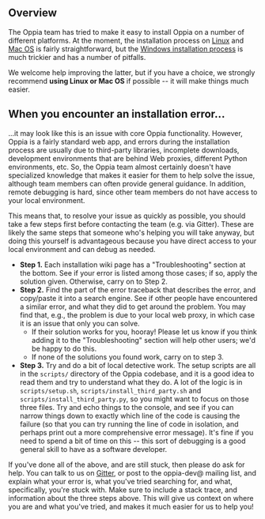## Overview

The Oppia team has tried to make it easy to install Oppia on a number of different platforms. At the moment, the installation process on [Linux](https://github.com/oppia/oppia/wiki/Installing-Oppia-%28Linux%29) and [Mac OS](https://github.com/oppia/oppia/wiki/Installing-Oppia-%28Mac-OS%29) is fairly straightforward, but the [Windows installation process](https://github.com/oppia/oppia/wiki/Installing-Oppia-%28Windows%29) is much trickier and has a number of pitfalls.

We welcome help improving the latter, but if you have a choice, we strongly recommend **using Linux or Mac OS** if possible -- it will make things much easier.

## When you encounter an installation error...

...it may look like this is an issue with core Oppia functionality. However, Oppia is a fairly standard web app, and errors during the installation process are usually due to third-party libraries, incomplete downloads, development environments that are behind Web proxies, different Python environments, etc. So, the Oppia team almost certainly doesn't have specialized knowledge that makes it easier for them to help solve the issue, although team members can often provide general guidance. In addition, remote debugging is hard, since other team members do not have access to your local environment.

This means that, to resolve your issue as quickly as possible, you should take a few steps first before contacting the team (e.g. via Gitter). These are likely the same steps that someone who's helping you will take anyway, but doing this yourself is advantageous because you have direct access to your local environment and can debug as needed.

- **Step 1.** Each installation wiki page has a "Troubleshooting" section at the bottom. See if your error is listed among those cases; if so, apply the solution given. Otherwise, carry on to Step 2.
- **Step 2.** Find the part of the error traceback that describes the error, and copy/paste it into a search engine. See if other people have encountered a similar error, and what they did to get around the problem. You may find that, e.g., the problem is due to your local web proxy, in which case it is an issue that only you can solve.
  - If their solution works for you, hooray! Please let us know if you think adding it to the "Troubleshooting" section will help other users; we'd be happy to do this.
  - If none of the solutions you found work, carry on to step 3.
- **Step 3.** Try and do a bit of local detective work. The setup scripts are all in the `scripts/` directory of the Oppia codebase, and it is a good idea to read them and try to understand what they do. A lot of the logic is in `scripts/setup.sh`, `scripts/install_third_party.sh` and `scripts/install_third_party.py`, so you might want to focus on those three files. Try and echo things to the console, and see if you can narrow things down to exactly which line of the code is causing the failure (so that you can try running the line of code in isolation, and perhaps print out a more comprehensive error message). It's fine if you need to spend a bit of time on this -- this sort of debugging is a good general skill to have as a software developer.

If you've done all of the above, and are still stuck, then please do ask for help. You can talk to us on [Gitter](https://gitter.im/oppia/oppia-chat), or post to the oppia-dev@ mailing list, and explain what your error is, what you've tried searching for, and what, specifically, you're stuck with. Make sure to include a stack trace, and information about the three steps above. This will give us context on where you are and what you've tried, and makes it much easier for us to help you!